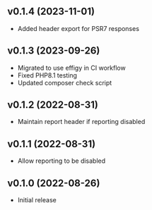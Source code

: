 ## v0.1.4 (2023-11-01)
* Added header export for PSR7 responses

## v0.1.3 (2023-09-26)
* Migrated to use effigy in CI workflow
* Fixed PHP8.1 testing
* Updated composer check script

## v0.1.2 (2022-08-31)
* Maintain report header if reporting disabled

## v0.1.1 (2022-08-31)
* Allow reporting to be disabled

## v0.1.0 (2022-08-26)
* Initial release
